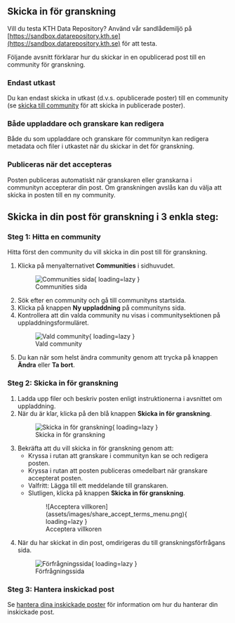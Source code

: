 ## Skicka in för granskning

Vill du testa KTH Data Repository? Använd vår sandlådemiljö på [https://sandbox.datarepository.kth.se](https://sandbox.datarepository.kth.se) för att testa.

Följande avsnitt förklarar hur du skickar in en opublicerad post till en community för granskning.

### Endast utkast

Du kan endast skicka in utkast (d.v.s. opublicerade poster) till en community (se [skicka till community](submit_to_community.md) för att skicka in publicerade poster).

### Både uppladdare och granskare kan redigera

Både du som uppladdare och granskare för communityn kan redigera metadata och filer i utkastet när du skickar in det för granskning.

### Publiceras när det accepteras

Posten publiceras automatiskt när granskaren eller granskarna i communityn accepterar din post. Om granskningen avslås kan du välja att skicka in posten till en ny community.

## Skicka in din post för granskning i 3 enkla steg:

### Steg 1: Hitta en community

Hitta först den community du vill skicka in din post till för granskning.

1. Klicka på menyalternativet **Communities** i sidhuvudet.
        <figure markdown="span">
        ![Communities sida](assets/images/share_select_community.png){ loading=lazy }
        <figcaption>Communities sida</figcaption>
        </figure>
2. Sök efter en community och gå till communityns startsida.
3. Klicka på knappen **Ny uppladdning** på communityns sida.
4. Kontrollera att din valda community nu visas i communitysektionen på uppladdningsformuläret.
        <figure markdown="span">
        ![Vald community](assets/images/share_deposit_selected_community_menu.png){ loading=lazy }
        <figcaption>Vald community</figcaption>
        </figure>
5. Du kan när som helst ändra community genom att trycka på knappen **Ändra** eller **Ta bort**.

### Steg 2: Skicka in för granskning

1. Ladda upp filer och beskriv posten enligt instruktionerna i avsnittet om uppladdning.
2. När du är klar, klicka på den blå knappen **Skicka in för granskning**.
        <figure markdown="span">
        ![Skicka in för granskning](assets/images/share_sidebar_options.png){ loading=lazy }
        <figcaption>Skicka in för granskning</figcaption>
        </figure>
3. Bekräfta att du vill skicka in för granskning genom att:
   - Kryssa i rutan att granskare i communityn kan se och redigera posten.
   - Kryssa i rutan att posten publiceras omedelbart när granskare accepterat posten.
   - Valfritt: Lägga till ett meddelande till granskaren.
   - Slutligen, klicka på knappen **Skicka in för granskning**.
        <figure markdown="span">
        ![Acceptera villkoren](assets/images/share_accept_terms_menu.png){ loading=lazy }
        <figcaption>Acceptera villkoren</figcaption>
        </figure>
4. När du har skickat in din post, omdirigeras du till granskningsförfrågans sida.
        <figure markdown="span">
        ![Förfrågningssida](assets/images/share_request_chat.png){ loading=lazy }
        <figcaption>Förfrågningssida</figcaption>
        </figure>

### Steg 3: Hantera inskickad post

Se [hantera dina inskickade poster](./manage_submissions.md) för information om hur du hanterar din inskickade post.
